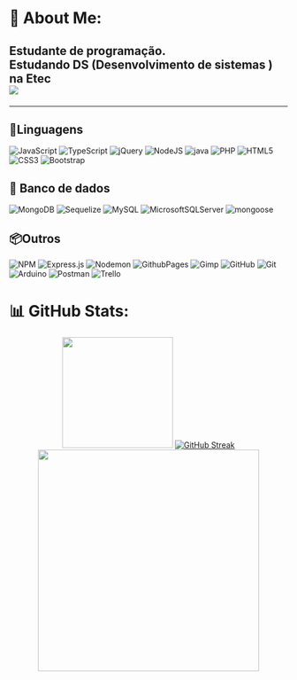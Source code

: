 # 💫 About Me:

<h2> Estudante de programação. <br>Estudando DS (Desenvolvimento de sistemas ) na Etec<br

 
 [![](https://visitcount.itsvg.in/api?id=Eeu2005&icon=10&color=13&label=visitas+ao+perfil)](https://visitcount.itsvg.in)

 ---

## 🧾Linguagens 
![JavaScript](https://img.shields.io/badge/javascript-%23323330.svg?style=for-the-badge&logo=javascript&logoColor=%23F7DF1E)  ![TypeScript](https://img.shields.io/badge/typescript-%23007ACC.svg?style=for-the-badge&logo=typescript&logoColor=white) ![jQuery](https://img.shields.io/badge/jquery-%230769AD.svg?style=for-the-badge&logo=jquery&logoColor=white) ![NodeJS](https://img.shields.io/badge/node.js-6DA55F?style=for-the-badge&logo=node.js&logoColor=white) ![java](https://img.shields.io/badge/java-red?style=for-the-badge&logo=eclipse) ![PHP](https://img.shields.io/badge/php-%23777BB4.svg?style=for-the-badge&logo=php&logoColor=white) ![HTML5](https://img.shields.io/badge/html5-%23E34F26.svg?style=for-the-badge&logo=html5&logoColor=white)![CSS3](https://img.shields.io/badge/css3-%231572B6.svg?style=for-the-badge&logo=css3&logoColor=white)
 ![Bootstrap](https://img.shields.io/badge/bootstrap-%238511FA.svg?style=for-the-badge&logo=bootstrap&logoColor=white)
 ## 🎲 Banco de dados
![MongoDB](https://img.shields.io/badge/MongoDB-%234ea94b.svg?style=for-the-badge&logo=mongodb&logoColor=white) ![Sequelize](https://img.shields.io/badge/Sequelize-52B0E7?style=for-the-badge&logo=Sequelize&logoColor=white) ![MySQL](https://img.shields.io/badge/mysql-4479A1.svg?style=for-the-badge&logo=mysql&logoColor=white) ![MicrosoftSQLServer](https://img.shields.io/badge/Microsoft%20SQL%20Server-CC2927?style=for-the-badge&logo=microsoft%20sql%20server&logoColor=white) ![mongoose](https://img.shields.io/badge/Mongoose-green?style=for-the-badge&logo=mongoose&color=blue)

## 📦Outros
 ![NPM](https://img.shields.io/badge/NPM-%23CB3837.svg?style=for-the-badge&logo=npm&logoColor=white) ![Express.js](https://img.shields.io/badge/express.js-%23404d59.svg?style=for-the-badge&logo=express&logoColor=%2361DAFB) ![Nodemon](https://img.shields.io/badge/NODEMON-%23323330.svg?style=for-the-badge&logo=nodemon&logoColor=%BBDEAD)   ![GithubPages](https://img.shields.io/badge/github%20pages-121013?style=for-the-badge&logo=github&logoColor=white)  ![Gimp](https://img.shields.io/badge/Gimp-657D8B?style=for-the-badge&logo=gimp&logoColor=FFFFFF) ![GitHub](https://img.shields.io/badge/github-%23121011.svg?style=for-the-badge&logo=github&logoColor=white) ![Git](https://img.shields.io/badge/git-%23F05033.svg?style=for-the-badge&logo=git&logoColor=white) ![Arduino](https://img.shields.io/badge/-Arduino-00979D?style=for-the-badge&logo=Arduino&logoColor=white) ![Postman](https://img.shields.io/badge/Postman-FF6C37?style=for-the-badge&logo=postman&logoColor=white) ![Trello](https://img.shields.io/badge/Trello-%23026AA7.svg?style=for-the-badge&logo=Trello&logoColor=white)
# 📊 GitHub Stats:

<div align="center">
<img height=200   src="https://github-readme-stats.vercel.app/api?username=Eeu2005&theme=react&hide_border=True&include_all_commits=true&amp;count_private=true&amp;locale=pt-br&amp;custom_title=Estat%C3%ADsticas+do+GitHub+de+eeu&amp;show_icons=true&amp;layout=compact&rank_icon=github&ring_color=FF00FF" alt="">
<a href="https://git.io/streak-stats"><img src="https://github-readme-streak-stats.herokuapp.com?user=Eeu2005&theme=react&hide_border=true&locale=pt_BR&date_format=%5BY.%5Dn.j&mode=weekly&card_width=500&card_height=200&stroke=ff00ff&sideNums=009AC4&sideLabels=ffffff&dates=009AC4&hide_current_streak=true" alt="GitHub Streak" /></a>
<br>
<a align="center"><img height="400" align="center"  src="https://github-readme-stats.vercel.app/api/top-langs/?username=Eeu2005&amp;theme=react&amp;hide_border=True&amp;include_all_commits=true&amp;count_private=true&amp;locale=pt-br&amp;layout=pie" alt=""></a>
</div>

<!-- Proudly created with GPRM ( https://gprm.itsvg.in ) -->
